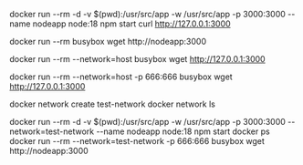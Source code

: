 docker run --rm -d -v $(pwd):/usr/src/app -w /usr/src/app -p 3000:3000 --name nodeapp node:18 npm start
curl http://127.0.0.1:3000

docker run --rm busybox wget http://nodeapp:3000

docker run --rm --network=host busybox wget http://127.0.0.1:3000

docker run --rm --network=host -p 666:666 busybox wget http://127.0.0.1:3000

docker network create test-network
docker network ls

docker run --rm -d -v $(pwd):/usr/src/app -w /usr/src/app -p 3000:3000 --network=test-network --name nodeapp node:18 npm start
docker ps
docker run --rm --network=test-network -p 666:666 busybox wget http://nodeapp:3000
